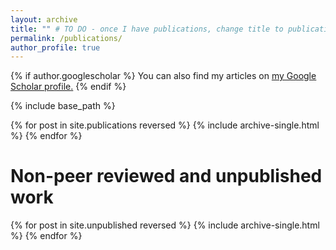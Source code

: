 ```yaml
---
layout: archive
title: "" # TO DO - once I have publications, change title to publications :)
permalink: /publications/
author_profile: true
---
```


{% if author.googlescholar %}
  You can also find my articles on <u><a href="{{author.googlescholar}}">my Google Scholar profile</a>.</u>
{% endif %}

{% include base_path %}

{% for post in site.publications reversed %}
  {% include archive-single.html %}
{% endfor %}

Non-peer reviewed and unpublished work
======

{% for post in site.unpublished reversed %}
  {% include archive-single.html %}
{% endfor %}